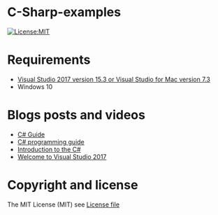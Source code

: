 # C-Sharp-examples
[![License:MIT](https://img.shields.io/badge/License-MIT-blue.svg)](https://github.com/jorgemht/C-Sharp-examples/blob/master/LICENSE)
# Requirements
 * [Visual Studio 2017 version 15.3 or Visual Studio for Mac version 7.3](https://www.visualstudio.com/vs/)
 * Windows 10

# Blogs posts and videos

- [C# Guide](https://docs.microsoft.com/en-us/dotnet/csharp/)
- [C# programming guide](https://docs.microsoft.com/en-us/dotnet/csharp/programming-guide/)
- [Introduction to the C# ](https://docs.microsoft.com/en-us/dotnet/csharp/getting-started/introduction-to-the-csharp-language-and-the-net-framework)
- [Welcome to Visual Studio 2017](https://blogs.msdn.microsoft.com/uk_faculty_connection/2017/03/10/welcome-to-visual-studio-2017/)


# Copyright and license

The MIT License (MIT) see [License file](https://github.com/jorgemht/C-Sharp-examples/blob/master/LICENSE)

